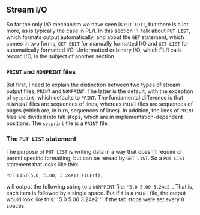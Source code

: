## Stream I/O

So far the only I/O mechanism we have seen is `PUT EDIT`,
but there is a lot more, as is typically the case in PL/I.
In this section I'll talk about `PUT LIST`, which formats
output automatically, and about the `GET` statement, which
comes in two forms, `GET EDIT` for manually formatted I/O
and `GET LIST` for automatically formatted I/O.
Unformatted or binary I/O, which PL/I calls record I/O,
is the subject of another section.

### `PRINT` and `NONPRINT` files

But first, I need to explain the distinction between two types
of stream output files, `PRINT` and `NONPRINT`.  The latter is
the default, with the exception of `sysprint`, which defaults
to `PRINT`.  The fundamental difference is that `NONPRINT` files
are sequences of lines, whereas `PRINT` files are sequences of
pages (which are, in turn, sequences of lines).  In addition,
the lines of `PRINT` files are divided into tab stops, which
are in implementation-dependent positions.
The `sysprint` file is a `PRINT` file.

### The `PUT LIST` statement

The purpose of `PUT LIST` is writing data in a way
that doesn't require or permit specific formatting,
but can be reread by `GET LIST`.  So a `PUT LIST`
statement that looks like this:

```
PUT LIST(5.0, 5.00, 3.24e1) FILE(f);
```
will output the following string to a `NONPRINT` file:
`'5.0 5.00 3.24e2 `.
That is, each item is followed by a single space.
But if `f` is a `PRINT` file,
the output would look like this:
`'`5.0     5.00    3.24e2  '`
if the tab stops were set every 8 spaces.
